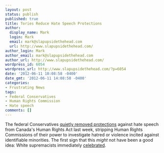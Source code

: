 ```yaml
---
layout: post
status: publish
published: true
title: Tories Reduce Hate Speech Protections
author:
  display_name: Mark
  login: Mark
  email: mark@slapupsidethehead.com
  url: http://www.slapupsidethehead.com/
author_login: Mark
author_email: mark@slapupsidethehead.com
author_url: http://www.slapupsidethehead.com/
wordpress_id: 6054
wordpress_url: http://www.slapupsidethehead.com/?p=6054
date: '2012-06-11 10:08:58 -0400'
date_gmt: '2012-06-11 14:08:58 -0400'
categories:
- Frustrating News
tags:
- Federal Conservatives
- Human Rights Commission
- Hate speech
comments: []
---
```

The federal Conservatives [quietly removed protections](http://www.nationalpost.com/m/wp/news/blog.html?b=news.nationalpost.com/2012/06/07/tories-repeal-sections-of-human-rights-act-banning-hate-speech-over-telephone-or-internet) against hate speech from Canada's Human Rights Act last week, stripping Human Rights Commissions of their power to investigate hatred or violence incited against identifiable minorities. The first sign that this _might_ not have been a good idea: White supremacists immediately [celebrated](http://www.huffingtonpost.ca/mobileweb/2012/06/08/bill-c-304-hate-speech-tories_n_1581437.html).

